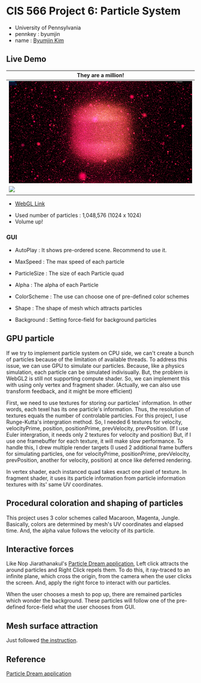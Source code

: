 # CIS 566 Project 6: Particle System

* University of Pennsylvania
* pennkey : byumjin
* name : [Byumjin Kim](https://github.com/byumjin)


## Live Demo

| They are a million! |
| --- |
| [![](imgs/main.png)](https://byumjin.github.io/WebGL2-GPU-Particle/) |
| [![](imgs/main.gif)](https://byumjin.github.io/WebGL2-GPU-Particle/) |

* [WebGL Link](https://byumjin.github.io/WebGL2-GPU-Particle/)

- Used number of particles : 1,048,576 (1024 x 1024)
- Volume up!


### GUI

- AutoPlay : It shows pre-ordered scene. Recommend to use it.

- MaxSpeed : The max speed of each particle
- ParticleSize : The size of each Particle quad
- Alpha : The alpha of each Particle

- ColorScheme : The use can choose one of pre-defined color schemes
- Shape : The shape of mesh which attracts particles
- Background : Setting force-field for background particles


## GPU particle

If we try to implement particle system on CPU side, we can't create a bunch of particles because of the limitation of available threads.
To address this issue, we can use GPU to simulate our particles. Because, like a physics simulation, each particle can be simulated indivisually.
But, the problem is WebGL2 is still not supporting compute shader. So, we can implement this with using only vertex and fragment shader. (Actually, we can also use transform feedback, and it might be more efficient)

First, we need to use textures for storing our particles' information. In other words, each texel has its one particle's information. Thus, the resolution of textures equals the number of controlable particles.
For this project, I use Runge-Kutta's intergration method. So, I needed 6 textures for velocity, velocityPrime, position, positionPrime, prevVelocity, prevPosition. (If I use Euler intergration, it needs only 2 textures for velocity and position)
But, if I use one framebuffer for each texture, it will make slow performance. To handle this, I drew multiple render targets (I used 2 additional frame buffers for simulating particles, one for velocityPrime, positionPrime, prevVelocity, prevPosition, another for velocity, position) at once like deferred rendering.

In vertex shader, each instanced quad takes exact one pixel of texture. In fragment shader, it uses its particle information from particle information textures with its' same UV coordinates.


## Procedural coloration and shaping of particles

This project uses 3 color schemes called Macaroon, Magenta, Jungle.
Basically, colors are determined by mesh's UV coordinates and elapsed time.
And, the alpha value follows the velocity of its particle. 


## Interactive forces

Like Nop Jiarathanakul's [Particle Dream application](http://www.iamnop.com/particles/), Left click attracts the around particles and Right Click repels them.
To do this, it ray-traced to an infinite plane, which cross the origin, from the camera when the user clicks the screen.
And, apply the right force to interact with our particles.

When the user chooses a mesh to pop up, there are remained particles which wonder the background.
These particles will follow one of the pre-defined force-field what the user chooses from GUI.


## Mesh surface attraction

Just followed [the instruction](https://github.com/CIS-566-2018/homework-6-particle-system-eldu).


## Reference

[Particle Dream application](http://www.iamnop.com/particles/)


